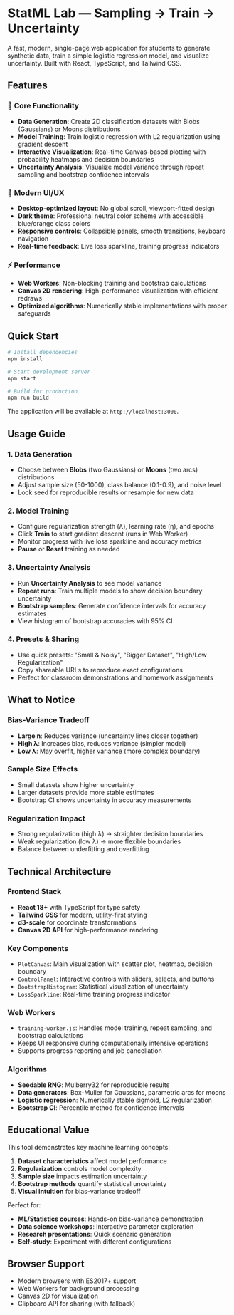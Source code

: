# StatML Lab — Sampling → Train → Uncertainty

A fast, modern, single-page web application for students to generate synthetic data, train a simple logistic regression model, and visualize uncertainty. Built with React, TypeScript, and Tailwind CSS.

## Features

### 🎯 **Core Functionality**
- **Data Generation**: Create 2D classification datasets with Blobs (Gaussians) or Moons distributions
- **Model Training**: Train logistic regression with L2 regularization using gradient descent
- **Interactive Visualization**: Real-time Canvas-based plotting with probability heatmaps and decision boundaries
- **Uncertainty Analysis**: Visualize model variance through repeat sampling and bootstrap confidence intervals

### 🎨 **Modern UI/UX**
- **Desktop-optimized layout**: No global scroll, viewport-fitted design
- **Dark theme**: Professional neutral color scheme with accessible blue/orange class colors
- **Responsive controls**: Collapsible panels, smooth transitions, keyboard navigation
- **Real-time feedback**: Live loss sparkline, training progress indicators

### ⚡ **Performance**
- **Web Workers**: Non-blocking training and bootstrap calculations
- **Canvas 2D rendering**: High-performance visualization with efficient redraws
- **Optimized algorithms**: Numerically stable implementations with proper safeguards

## Quick Start

```bash
# Install dependencies
npm install

# Start development server
npm start

# Build for production
npm run build
```

The application will be available at `http://localhost:3000`.

## Usage Guide

### 1. **Data Generation**
- Choose between **Blobs** (two Gaussians) or **Moons** (two arcs) distributions
- Adjust sample size (50-1000), class balance (0.1-0.9), and noise level
- Lock seed for reproducible results or resample for new data

### 2. **Model Training**
- Configure regularization strength (λ), learning rate (η), and epochs
- Click **Train** to start gradient descent (runs in Web Worker)
- Monitor progress with live loss sparkline and accuracy metrics
- **Pause** or **Reset** training as needed

### 3. **Uncertainty Analysis**
- Run **Uncertainty Analysis** to see model variance
- **Repeat runs**: Train multiple models to show decision boundary uncertainty
- **Bootstrap samples**: Generate confidence intervals for accuracy estimates
- View histogram of bootstrap accuracies with 95% CI

### 4. **Presets & Sharing**
- Use quick presets: "Small & Noisy", "Bigger Dataset", "High/Low Regularization"
- Copy shareable URLs to reproduce exact configurations
- Perfect for classroom demonstrations and homework assignments

## What to Notice

### **Bias-Variance Tradeoff**
- **Large n**: Reduces variance (uncertainty lines closer together)
- **High λ**: Increases bias, reduces variance (simpler model)
- **Low λ**: May overfit, higher variance (more complex boundary)

### **Sample Size Effects**
- Small datasets show higher uncertainty
- Larger datasets provide more stable estimates
- Bootstrap CI shows uncertainty in accuracy measurements

### **Regularization Impact**
- Strong regularization (high λ) → straighter decision boundaries
- Weak regularization (low λ) → more flexible boundaries
- Balance between underfitting and overfitting

## Technical Architecture

### **Frontend Stack**
- **React 18+** with TypeScript for type safety
- **Tailwind CSS** for modern, utility-first styling
- **d3-scale** for coordinate transformations
- **Canvas 2D API** for high-performance rendering

### **Key Components**
- `PlotCanvas`: Main visualization with scatter plot, heatmap, decision boundary
- `ControlPanel`: Interactive controls with sliders, selects, and buttons
- `BootstrapHistogram`: Statistical visualization of uncertainty
- `LossSparkline`: Real-time training progress indicator

### **Web Workers**
- `training-worker.js`: Handles model training, repeat sampling, and bootstrap calculations
- Keeps UI responsive during computationally intensive operations
- Supports progress reporting and job cancellation

### **Algorithms**
- **Seedable RNG**: Mulberry32 for reproducible results
- **Data generators**: Box-Muller for Gaussians, parametric arcs for moons
- **Logistic regression**: Numerically stable sigmoid, L2 regularization
- **Bootstrap CI**: Percentile method for confidence intervals

## Educational Value

This tool demonstrates key machine learning concepts:

1. **Dataset characteristics** affect model performance
2. **Regularization** controls model complexity
3. **Sample size** impacts estimation uncertainty
4. **Bootstrap methods** quantify statistical uncertainty
5. **Visual intuition** for bias-variance tradeoff

Perfect for:
- **ML/Statistics courses**: Hands-on bias-variance demonstration
- **Data science workshops**: Interactive parameter exploration
- **Research presentations**: Quick scenario generation
- **Self-study**: Experiment with different configurations

## Browser Support

- Modern browsers with ES2017+ support
- Web Workers for background processing
- Canvas 2D for visualization
- Clipboard API for sharing (with fallback)
